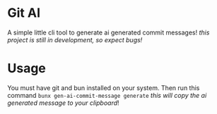 # Git AI

A simple little cli tool to generate ai generated commit messages!
_this project is still in development, so expect bugs!_

# Usage

You must have git and bun installed on your system. Then run this command `bunx gen-ai-commit-message generate`
_this will copy the ai generated message to your clipboard_!
